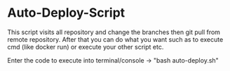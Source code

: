 ﻿# Auto-Deploy-Script

This script visits all repository and change the branches then git pull from remote repository. After that you can do what you want such as to execute cmd (like docker run) or execute your other script etc.

Enter the code to execute into terminal/console  -> "bash auto-deploy.sh"

